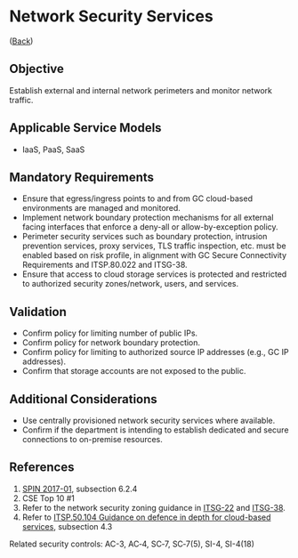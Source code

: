 # Network Security Services

([Back](../README.md))

## Objective

Establish external and internal network perimeters and monitor network traffic.

## Applicable Service Models

- IaaS, PaaS, SaaS

## Mandatory Requirements

- Ensure that egress/ingress points to and from GC cloud-based environments are managed and monitored.
- Implement network boundary protection mechanisms for all external facing interfaces that enforce a deny-all or allow-by-exception policy.
- Perimeter security services such as boundary protection, intrusion prevention services, proxy services, TLS traffic inspection, etc. must be enabled based on risk profile, in alignment with GC Secure Connectivity Requirements and ITSP.80.022 and ITSG-38.
- Ensure that access to cloud storage services is protected and restricted to authorized security zones/network, users, and services.

## Validation

- Confirm policy for limiting number of public IPs.
- Confirm policy for network boundary protection.
- Confirm policy for limiting to authorized source IP addresses (e.g., GC IP addresses).
- Confirm that storage accounts are not exposed to the public.

## Additional Considerations

- Use centrally provisioned network security services where available.
- Confirm if the department is intending to establish dedicated and secure connections to on-premise resources.

## References

1. [SPIN 2017-01](https://www.canada.ca/en/treasury-board-secretariat/services/access-information-privacy/security-identity-management/direction-secure-use-commercial-cloud-services-spin.html), subsection 6.2.4
2. CSE Top 10 #1
3. Refer to the network security zoning guidance in [ITSG-22](https://cyber.gc.ca/en/guidance/baseline-security-requirements-network-security-zones-government-canada-itsg-22) and [ITSG-38](https://cyber.gc.ca/en/guidance/network-security-zoning-design-considerations-placement-services-within-zones-itsg-38).
4. Refer to [ITSP.50.104 Guidance on defence in depth for cloud-based services](https://cyber.gc.ca/en/guidance/itsp50104-guidance-defence-depth-cloud-based-services), subsection 4.3

Related security controls: AC-3, AC‑4, SC‑7, SC‑7(5), SI-4, SI-4(18)
